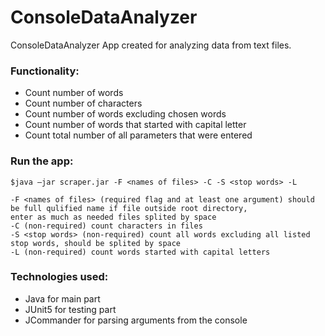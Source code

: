 # ConsoleDataAnalyzer
ConsoleDataAnalyzer App created for analyzing data from text files. 

### Functionality:
* Count number of words
* Count number of characters
* Count number of words excluding chosen words
* Count number of words that started with capital letter
* Count total number of all parameters that were entered

### Run the app:

```
$java –jar scraper.jar -F <names of files> -C -S <stop words> -L

-F <names of files> (required flag and at least one argument) should be full qulified name if file outside root directory, 
enter as much as needed files splited by space
-C (non-required) count characters in files
-S <stop words> (non-required) count all words excluding all listed stop words, should be splited by space
-L (non-required) count words started with capital letters
```

### Technologies used:

* Java for main part
* JUnit5 for testing part
* JCommander for parsing arguments from the console

